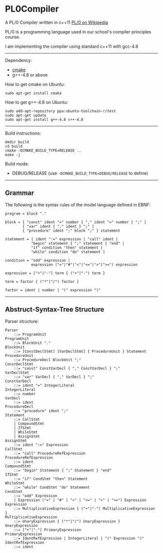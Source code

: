 PL0Compiler
===========

A PL/0 Compiler written in c++11 [PL/0 on Wikipedia](http://en.wikipedia.org/wiki/PL/0)

PL/0 is a programming language used in our school's compiler principles course.

I am implementing the compiler using standard c++11 with gcc-4.8

----
Dependency:

* [cmake](http://www.cmake.org/)
* g++-4.8 or above

How to get cmake on Ubuntu:

	sudo apt-get install cmake

How to get g++-4.8 on Ubuntu:

	sudo add-apt-repository ppa:ubuntu-toolchain-r/test
	sudo apt-get update
	sudo apt-get install g++-4.8 c++-4.8

----
Build instructions:

	mkdir build
	cd build
	cmake -DCMAKE_BUILD_TYPE=RELEASE ..
	make -j

Build mode:

* DEBUG/RELEASE (use `-DCMAKE_BUILD_TYPE=DEBUG/RELEASE` to define)

----
## Grammar

The following is the syntax rules of the model language defined in EBNF:

	program = block "."

	block = [ "const" ident "=" number { "," ident "=" number } ";" ]
			[ "var" ident { "," ident } ";" ]
			{ "procedure" ident ";" block ";" } statement

	statement = [ ident ":=" expression | "call" ident |
				"begin" statement { ";" statement } "end" |
				"if" condition "then" statement |
				"while" condition "do" statement ]

	condition = "odd" expression |
				expression ("="|"#"|"<"|"<="|">"|">=") expression

	expression = ["+"|"-"] term { ("+"|"-") term }

	term = factor { ("*"|"/") factor }

	factor = ident | number | "(" expression ")"

----

## Abstruct-Syntax-Tree Structure

Parser structure:

	Parser
		::= ProgramUnit
	ProgramUnit
		::= BlockUnit "."
	BlockUnit
		::= [ConstDeclStmt] [VarDeclStmt] { ProcedureUnit } Statement
	ProcedureUnit
		::= ProcedureDecl BlockUnit ";"
	ConstDeclStmt
		::= "const" ConstVarDecl { "," ConstVarDecl } ";"
	VarDeclStmt
		::= "var" VarDecl { "," VarDecl } ";"
	ConstVarDecl
		::= ident "=" IntegerLiteral
	IntegerLiteral
		::= number
	VarDecl
		::= ident
	ProcedureDecl
		::= "procedure" ident ";"
	Statement
		::= CallStmt
		| CompoundStmt
		| IfStmt
		| WhileStmt
		| AssignStmt
	AssignStmt
		::= ident ":=" Expression
	CallStmt
		::=	"call" ProcedureRefExpression
	ProcedureRefExpression
		::= ident
	CompoundStmt
		::= "begin" Statement { ";" Statement } "end"
	IfStmt
		::= "if" CondStmt "then" Statement
	WhileStmt
		::= "while" CondStmt "do" Statement
	CondStmt
		::= "odd" Expression
		| Expression ("=" | "#" | "<" | "<=" | ">" | ">=") Expression
	Expression
		::= MultiplicativeExpression { ("+"|"-") MultiplicativeExpression }
	MultiplicativeExpression
		::= UnaryExpression { ("*"|"/") UnaryExpression }
	UnaryExpression
		::= ["+"|"-"] PrimaryExpression
	PrimaryExpression
		::= IdentRefExpression | IntegerLiteral | "(" Expression ")"
	IdentRefExpression
		::= ident

